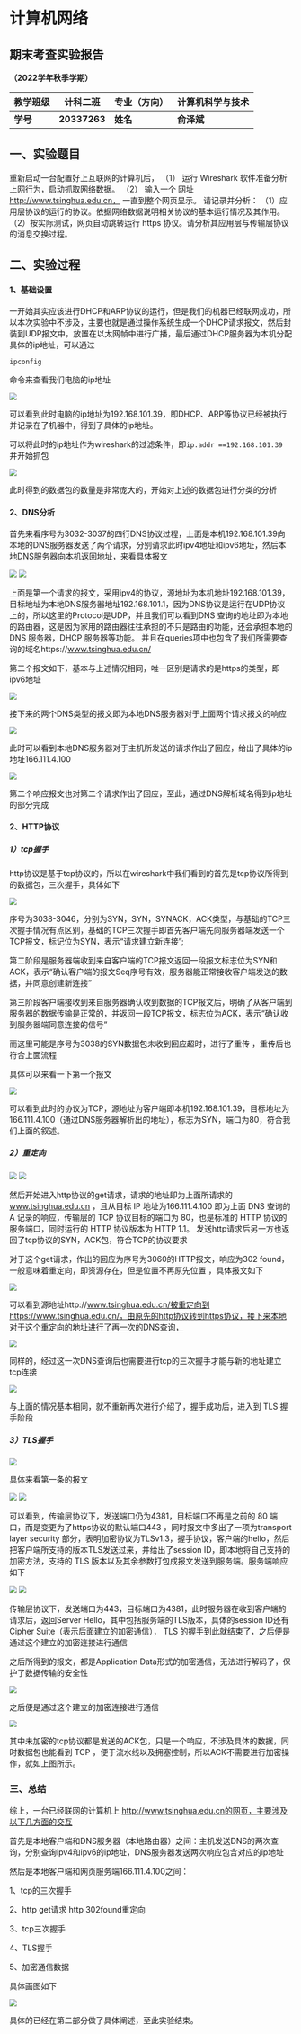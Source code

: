 # 计算机网络

## 期末考查实验报告

**（2022学年秋季学期）**

| **教学班级** | **计科二班** | **专业（方向）** | **计算机科学与技术** |
| ------------ | ------------ | ---------------- | -------------------- |
| **学号**     | **20337263** | **姓名**         | **俞泽斌**           |

## 一、实验题目

重新启动一台配置好上互联网的计算机后，
（1） 运行 Wireshark 软件准备分析上网行为，启动抓取网络数据。
（2） 输入一个 网址 http://www.tsinghua.edu.cn， 一直到整个网页显示。
请记录并分析：
（1）应用层协议的运行的协议。依据网络数据说明相关协议的基本运行情况及其作用。
（2）按实际测试，网页自动跳转运行 https 协议。请分析其应用层与传输层协议的消息交换过程。  

## 二、实验过程

#### 1、基础设置

一开始其实应该进行DHCP和ARP协议的运行，但是我们的机器已经联网成功，所以本次实验中不涉及，主要也就是通过操作系统生成一个DHCP请求报文，然后封装到UDP报文中，放置在以太网帧中进行广播，最后通过DHCP服务器为本机分配具体的ip地址，可以通过

```dos
ipconfig
```

命令来查看我们电脑的ip地址

<img src="1.png" style="zoom:80%;" />

可以看到此时电脑的ip地址为192.168.101.39，即DHCP、ARP等协议已经被执行并记录在了机器中，得到了具体的ip地址。

可以将此时的ip地址作为wireshark的过滤条件，即`ip.addr ==192.168.101.39 `并开始抓包

<img src="2.png" style="zoom:80%;" />

此时得到的数据包的数量是非常庞大的，开始对上述的数据包进行分类的分析

#### 2、DNS分析

首先来看序号为3032-3037的四行DNS协议过程，上面是本机192.168.101.39向本地的DNS服务器发送了两个请求，分别请求此时ipv4地址和ipv6地址，然后本地DNS服务器向本机返回地址，来看具体报文

<img src="3.png" style="zoom:80%;" />

<img src="4.png" style="zoom:80%;" />

上面是第一个请求的报文，采用ipv4的协议，源地址为本机地址192.168.101.39，目标地址为本地DNS服务器地址192.168.101.1，因为DNS协议是运行在UDP协议上的，所以这里的Protocol是UDP，并且我们可以看到DNS 查询的地址即为本地的路由器，这是因为家用的路由器往往承担的不只是路由的功能，还会承担本地的 DNS 服务器，DHCP 服务器等功能。 并且在queries项中也包含了我们所需要查询的域名https://www.tsinghua.edu.cn/

第二个报文如下，基本与上述情况相同，唯一区别是请求的是https的类型，即ipv6地址

<img src="5.png" style="zoom:80%;" />

接下来的两个DNS类型的报文即为本地DNS服务器对于上面两个请求报文的响应

<img src="6.png" style="zoom:80%;" />

此时可以看到本地DNS服务器对于主机所发送的请求作出了回应，给出了具体的ip地址166.111.4.100

<img src="7.png" style="zoom:80%;" />

第二个响应报文也对第二个请求作出了回应，至此，通过DNS解析域名得到ip地址的部分完成

#### 2、HTTP协议

##### 1）tcp握手

http协议是基于tcp协议的，所以在wireshark中我们看到的首先是tcp协议所得到的数据包，三次握手，具体如下

<img src="8.png" style="zoom:80%;" />

序号为3038-3046，分别为SYN，SYN，SYNACK，ACK类型，与基础的TCP三次握手情况有点区别，基础的TCP三次握手即首先客户端先向服务器端发送一个TCP报文，标记位为SYN，表示“请求建立新连接”;

第二阶段是服务器端收到来自客户端的TCP报文返回一段报文标志位为SYN和ACK，表示“确认客户端的报文Seq序号有效，服务器能正常接收客户端发送的数据，并同意创建新连接”

第三阶段客户端接收到来自服务器确认收到数据的TCP报文后，明确了从客户端到服务器的数据传输是正常的，并返回一段TCP报文，标志位为ACK，表示“确认收到服务器端同意连接的信号”

而这里可能是序号为3038的SYN数据包未收到回应超时，进行了重传 ，重传后也符合上面流程

具体可以来看一下第一个报文

<img src="9.png" style="zoom:80%;" />

可以看到此时的协议为TCP，源地址为客户端即本机192.168.101.39，目标地址为166.111.4.100（通过DNS服务器解析出的地址），标志为SYN，端口为80，符合我们上面的叙述。

##### 2）重定向

<img src="10.png" style="zoom:80%;" />

<img src="11.png" style="zoom:80%;" />

然后开始进入http协议的get请求，请求的地址即为上面所请求的 www.tsinghua.edu.cn ，且从目标 IP 地址为166.111.4.100 即为上面 DNS 查询的 A 记录的响应，传输层的 TCP 协议目标的端口为 80，也是标准的 HTTP 协议的服务端口，同时运行的 HTTP 协议版本为 HTTP 1.1。  发送http请求后另一方也返回了tcp协议的SYN，ACK包，符合TCP的协议要求

对于这个get请求，作出的回应为序号为3060的HTTP报文，响应为302 found，一般意味着重定向，即资源存在，但是位置不再原先位置  ，具体报文如下

<img src="12.png" style="zoom:80%;" />

可以看到源地址http://www.tsinghua.edu.cn/被重定向到https://www.tsinghua.edu.cn/，由原先的http协议转到https协议，接下来本地对于这个重定向的地址进行了再一次的DNS查询，

<img src="13.png" style="zoom:80%;" />

同样的，经过这一次DNS查询后也需要进行tcp的三次握手才能与新的地址建立tcp连接

<img src="14.png" style="zoom:80%;" />

与上面的情况基本相同，就不重新再次进行介绍了，握手成功后，进入到 TLS 握手阶段  

##### 3）TLS握手

<img src="15.png" style="zoom:80%;" />

具体来看第一条的报文

<img src="16.png" style="zoom:80%;" />

<img src="17.png" style="zoom:80%;" />

可以看到，传输层协议下，发送端口仍为4381，目标端口不再是之前的 80 端口，而是变更为了https协议的默认端口443   ，同时报文中多出了一项为transport layer security 部分，表明加密协议为TLSv1.3，握手协议，客户端的hello，然后把客户端所支持的版本TLS发送过来，并给出了session ID，即本地将自己支持的加密方法，支持的 TLS 版本以及其余参数打包成报文发送到服务端。服务端响应如下

<img src="18.png" style="zoom:80%;" />

<img src="19.png" style="zoom:80%;" />

传输层协议下，发送端口为443，目标端口为4381，此时服务器在收到客户端的请求后，返回Server Hello，其中包括服务端的TLS版本，具体的session ID还有Cipher Suite（表示后面建立的加密通信）， TLS 的握手到此就结束了，之后便是通过这个建立的加密连接进行通信  

之后所得到的报文，都是Application Data形式的加密通信，无法进行解码了，保护了数据传输的安全性

<img src="20.png" style="zoom:80%;" />

之后便是通过这个建立的加密连接进行通信  

<img src="21.png" style="zoom:80%;" />

其中未加密的tcp协议都是发送的ACK包，只是一个响应，不涉及具体的数据，同时数据包也能看到 TCP ，便于流水线以及拥塞控制，所以ACK不需要进行加密操作，就如上图所示。

### 三、总结

综上，一台已经联网的计算机上 http://www.tsinghua.edu.cn的网页，主要涉及以下几方面的交互

首先是本地客户端和DNS服务器（本地路由器）之间：主机发送DNS的两次查询，分别查询ipv4和ipv6的ip地址，DNS服务器发送两次响应包含对应的ip地址

然后是本地客户端和网页服务端166.111.4.100之间：

1、tcp的三次握手

2、http get请求     http 302found重定向

3、tcp三次握手

4、TLS握手

5、加密通信数据

具体画图如下

<img src="22.jpg" style="zoom:80%;" />

具体的已经在第二部分做了具体阐述，至此实验结束。

